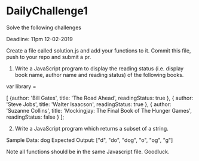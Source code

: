 
# DailyChallenge1


Solve the following challenges

Deadline: 11pm 12-02-2019

Create a file called solution.js and add your functions to it. Commit this file, push to your repo and submit a pr.

1. Write a JavaScript program to display the reading status (i.e. display book name, author name and reading status) of the following books.

var library = 

[
  {author: 'Bill Gates', title: 'The Road Ahead', readingStatus: true },
  { author: 'Steve Jobs', title: 'Walter Isaacson', readingStatus: true },
  { author: 'Suzanne Collins', title: 'Mockingjay: The Final Book of The Hunger Games', readingStatus: false }
];

2. Write a JavaScript program which returns a subset of a string. 

Sample Data: dog
Expected Output: ["d", "do", "dog", "o", "og", "g"]

Note all functions should be in the same Javascript file. Goodluck.
